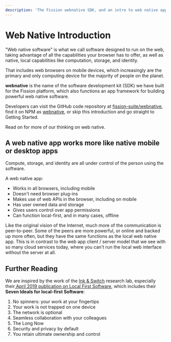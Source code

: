 ```yaml
---
description: 'The Fission webnative SDK, and an intro to web native apps'
---
```


# Web Native Introduction

"Web native software" is what we call software designed to run on the web, taking advantage of all the capabilities your browser has to offer, as well as native, local capabilities like computation, storage, and identity.

That includes web browsers on mobile devices, which increasingly are the primary and only computing device for the majority of people on the planet.

**webnative** is the name of the software development kit \(SDK\) we have built for the Fission platform, which also functions an app framework for building powerful web native software.

Developers can visit the GitHub code repository at [fission-suite/webnative](https://github.com/fission-suite/webnative), find it on NPM as [webnative](https://www.npmjs.com/package/webnative), or skip this introduction and go straight to Getting Started.

Read on for more of our thinking on web native.

## A web native app works more like native mobile or desktop apps

Compute, storage, and identity are all under control of the person using the software.

A web native app:

* Works in all browsers, including mobile
* Doesn't need browser plug-ins
* Makes use of web APIs in the browser, including on mobile
* Has user owned data and storage
* Gives users control over app permissions
* Can function local-first, and in many cases, offline

Like the original vision of the Internet, much more of the communication is peer-to-peer. Some of the peers are more powerful, or online and backed up more often, but they have the same functions as the local web native app. This is in contrast to the web app client / server model that we see with so many cloud services today, where you can't run the local web interface without the server at all.

## Further Reading

We are inspired by the work of the [Ink & Switch](https://www.inkandswitch.com/) research lab, especially their[ April 2019 publication on Local First Software](https://www.inkandswitch.com/local-first.html), which includes their **Seven Ideals for local-first Software**:

1. No spinners: your work at your fingertips
2. Your work is not trapped on one device
3. The network is optional
4. Seamless collaboration with your colleagues
5. The Long Now
6. Security and privacy by default
7. You retain ultimate ownership and control



